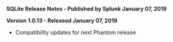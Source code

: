 **SQLite Release Notes - Published by Splunk January 07, 2019**


**Version 1.0.13 - Released January 07, 2019**

* Compatibility updates for next Phantom release
